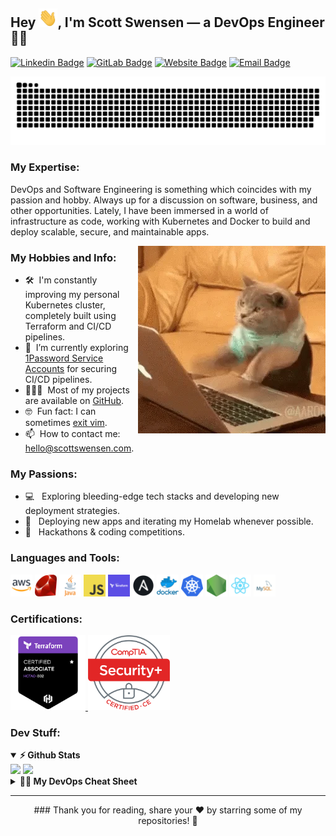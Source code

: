 ## Hey <img alt="Hey" src="./assets/hey.gif" width="30px" height="30px" />, I'm Scott Swensen — a DevOps Engineer 👨‍💻

[![Linkedin Badge](https://img.shields.io/badge/-@scott--swensen-0e76a8?style=flat-square&logo=Linkedin&logoColor=white)](https://linkedin.com/in/Scott-Swensen/)
[![GitLab Badge](https://img.shields.io/badge/-@scottswensen-FC6D26?style=flat-square&logo=GitLab&logoColor=white)](https://gitlab.com/scottswensen/)
[![Website Badge](https://img.shields.io/badge/-scottswensen.com-3b5998?style=flat-square&logo=google-chrome&logoColor=white)](https://scottswensen.com/)
[![Email Badge](https://img.shields.io/badge/-hello@scottswensen.com-08851b?style=flat-square&logo=gmail&logoColor=white)](mailto:hello@scottswensen.com)

<img src="./assets/github-snake-dark.svg" />

### My Expertise:

DevOps and Software Engineering is something which coincides with my passion and hobby. Always up for a discussion on
software, business, and other opportunities. Lately, I have been immersed in a world of infrastructure as code, working
with Kubernetes and Docker to build and deploy scalable, secure, and maintainable apps.

<img align="right" alt="Coding Cat" src="./assets/coding.webp" />

### My Hobbies and Info:

- 🛠&nbsp; I'm constantly improving my personal Kubernetes cluster, completely built using Terraform and CI/CD pipelines.
- 🔐&nbsp; I’m currently exploring [1Password Service Accounts](https://blog.1password.com/1password-service-accounts/)
  for securing CI/CD pipelines.
- 👨🏻‍💻&nbsp; Most of my projects are available on [GitHub](https://github.com/sswensen).
- 🤓&nbsp; Fun fact: I can sometimes [exit vim](./assets/vim.jpg).
- 📫&nbsp; How to contact me: [hello@scottswensen.com](mailto:hello@scottswensen.com).

### My Passions:

- 💻 &nbsp; Exploring bleeding-edge tech stacks and developing new deployment strategies.
- 🔬 &nbsp; Deploying new apps and iterating my Homelab whenever possible.
- 🍕 &nbsp; Hackathons & coding competitions.

### Languages and Tools:

<code><img height="35" src="https://raw.githubusercontent.com/github/explore/80688e429a7d4ef2fca1e82350fe8e3517d3494d/topics/aws/aws.png" alt="aws"/></code>
<code><img height="35" src="https://raw.githubusercontent.com/github/explore/80688e429a7d4ef2fca1e82350fe8e3517d3494d/topics/ruby/ruby.png" alt="ruby"/></code>
<code><img height="35" src="https://raw.githubusercontent.com/github/explore/80688e429a7d4ef2fca1e82350fe8e3517d3494d/topics/java/java.png" alt="java"/></code>
<code><img height="35" src="https://raw.githubusercontent.com/github/explore/80688e429a7d4ef2fca1e82350fe8e3517d3494d/topics/javascript/javascript.png" alt="javascript"/></code>
<code><img height="35" src="https://raw.githubusercontent.com/github/explore/80688e429a7d4ef2fca1e82350fe8e3517d3494d/topics/terraform/terraform.png" alt="terraform"/></code>
<code><img height="35" src="https://raw.githubusercontent.com/github/explore/80688e429a7d4ef2fca1e82350fe8e3517d3494d/topics/ansible/ansible.png" alt="ansible"/></code>
<code><img height="35" src="https://raw.githubusercontent.com/github/explore/80688e429a7d4ef2fca1e82350fe8e3517d3494d/topics/docker/docker.png" alt="docker"/></code>
<code><img height="35" src="https://raw.githubusercontent.com/github/explore/80688e429a7d4ef2fca1e82350fe8e3517d3494d/topics/kubernetes/kubernetes.png" alt="kubernetes"/></code>
<code><img height="35" src="https://raw.githubusercontent.com/github/explore/80688e429a7d4ef2fca1e82350fe8e3517d3494d/topics/nodejs/nodejs.png" alt="nodejs"/></code>
<code><img height="35" src="https://raw.githubusercontent.com/github/explore/80688e429a7d4ef2fca1e82350fe8e3517d3494d/topics/react/react.png" alt="react"/></code>
<code><img height="35" src="https://raw.githubusercontent.com/github/explore/80688e429a7d4ef2fca1e82350fe8e3517d3494d/topics/mysql/mysql.png" alt="mysql"/></code>

### Certifications:

<a href="https://www.credly.com/badges/969973c0-086f-4e93-994e-f13d4822edf2/public_url">
  <img height="120em" src="./assets/hashicorp-certified-terraform-associate-002.png"/>
</a>


<a href="https://www.linkedin.com/in/scott-swensen">
  <img height="120em" src="./assets/security-plus-ce.png"/>
</a>

### Dev Stuff:

<details open>
  <summary><b>⚡ Github Stats</b></summary>
  <img height="160em" src="https://github-readme-stats-five-orcin-34.vercel.app/api?username=sswensen&layout=compact&hide_border=true&count_private=true&show_icons=true&theme=one_dark_pro&hide=contribs&rank_icon=github"/>
  <img height="160em" src="https://github-readme-stats-five-orcin-34.vercel.app/api/top-langs/?username=sswensen&hide=html,Jupyter%20Notebook&show_icons=true&hide_border=true&layout=compact&langs_count=8&theme=one_dark_pro"/>
</details>

<details>	
  <summary><b>✍🏼 My DevOps Cheat Sheet</b></summary> 
  <img id="vim" alt="vim" src="./assets/vim.jpg" />
</details>  

---

<div align="center">
### Thank you for reading, share your ❤️ by starring some of my repositories! 🌟
</div>
